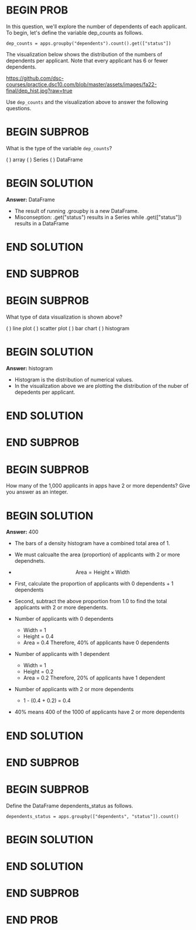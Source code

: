 # BEGIN PROB

In this question, we'll explore the number of dependents of each applicant. To begin, let's define the variable dep_counts as follows. 

`dep_counts = apps.groupby("dependents").count().get(["status"])`

The visualization below shows the distribution of the numbers of dependents	per applicant. Note that every applicant has 6 or fewer dependents.

https://github.com/dsc-courses/practice.dsc10.com/blob/master/assets/images/fa22-final/dep_hist.jpg?raw=true

Use `dep_counts` and the visualization above to answer the following questions.

# BEGIN SUBPROB

What is the type of the variable `dep_counts`?

( ) array
( ) Series
( ) DataFrame

# BEGIN SOLUTION

**Answer:** DataFrame

- The result of running .groupby is a new DataFrame. 
- Misconseption: .get("status") results in a Series while .get(["status"]) results in a DataFrame 

# END SOLUTION

# END SUBPROB

# BEGIN SUBPROB

What type of data visualization is shown above?

( ) line plot
( ) scatter plot
( ) bar chart
( ) histogram

# BEGIN SOLUTION

**Answer:** histogram 

- Histogram is the distribution of numerical values. 
- In the visualization above we are plotting the distribution of the nuber of depedents per applicant.

# END SOLUTION

# END SUBPROB

# BEGIN SUBPROB

How many of the 1,000 applicants in apps have 2 or more dependents? Give you answer as an integer. 

# BEGIN SOLUTION

**Answer:** 400 

- The bars of a density histogram have a combined total area of 1. 
- We must calcualte the area (proportion) of applicants with 2 or more dependnets. 
- $$\text{Area} = \text{Height} \times \text{Width}$$

- First, calculate the proportion of applicants with 0 dependents + 1 dependents
- Second, subtract the above proportion from 1.0 to find the total applicants with 2 or more dependents.

- Number of applicants with 0 dependents
	- Width = 1
	- Height = 0.4
	- Area = 0.4 Therefore, 40% of applicants have 0 dependents
	
- Number of applicants with 1 dependent 
	- Width = 1 
	- Height = 0.2
	- Area = 0.2 Therefore, 20% of applicants have 1 dependent	

- Number of applicants with 2 or more dependents 
	- 1 - (0.4 + 0.2) = 0.4
	
- 40% means 400 of the 1000 of applicants have 2 or more dependents

# END SOLUTION

# END SUBPROB

# BEGIN SUBPROB

Define the DataFrame dependents_status as follows.

`dependents_status = apps.groupby(["dependents", "status"]).count()`

# BEGIN SOLUTION

# END SOLUTION

# END SUBPROB


# END PROB

